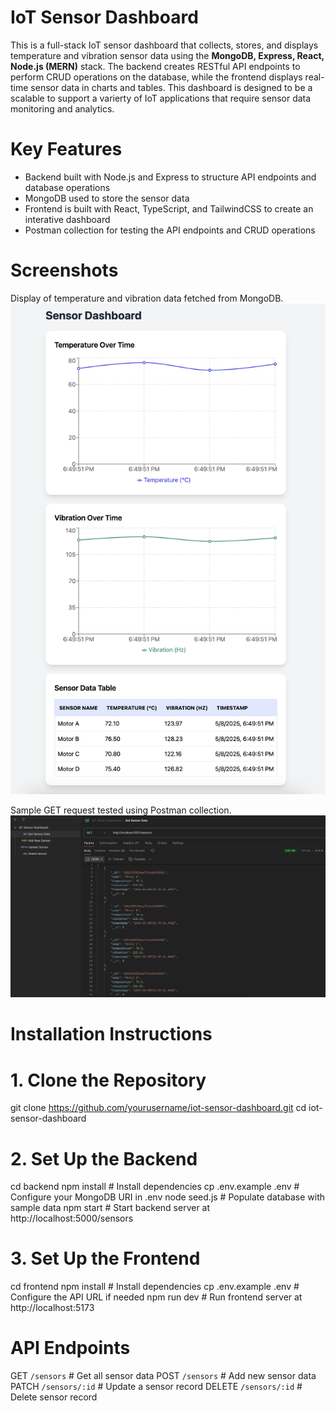 # IoT Sensor Dashboard

This is a full-stack IoT sensor dashboard that collects, stores, and displays temperature and vibration sensor data using the **MongoDB, Express, React, Node.js (MERN)** stack. The backend creates RESTful API endpoints to perform CRUD operations on the database, while the frontend displays real-time sensor data in charts and tables. This dashboard is designed to be a scalable to support a varierty of IoT applications that require sensor data monitoring and analytics.

# Key Features

- Backend built with Node.js and Express to structure API endpoints and database operations
- MongoDB used to store the sensor data
- Frontend is built with React, TypeScript, and TailwindCSS to create an interative dashboard
- Postman collection for testing the API endpoints and CRUD operations


# Screenshots

Display of temperature and vibration data fetched from MongoDB.
<img src="screenshots/dashboard.png" alt="IoT Dashboard Screenshot" width="700"/>


Sample GET request tested using Postman collection.
<img src="screenshots/postman.png" alt="Postman API Testing Screenshot" width="700"/>


# Installation Instructions

# 1. Clone the Repository
git clone https://github.com/yourusername/iot-sensor-dashboard.git
cd iot-sensor-dashboard

# 2️. Set Up the Backend
cd backend
npm install  # Install dependencies
cp .env.example .env  # Configure your MongoDB URI in .env
node seed.js  # Populate database with sample data
npm start  # Start backend server at http://localhost:5000/sensors

# 3. Set Up the Frontend
cd frontend
npm install  # Install dependencies
cp .env.example .env  # Configure the API URL if needed
npm run dev # Run frontend server at http://localhost:5173


# API Endpoints

GET     `/sensors`      # Get all sensor data
POST    `/sensors`      # Add new sensor data
PATCH   `/sensors/:id`  # Update a sensor record
DELETE  `/sensors/:id`  # Delete sensor record

